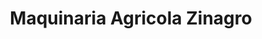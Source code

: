 ---
title: "Maquinaria Agricola Zinagro"
url: /zinacantepec/maquinaria-agricola-zinagro/
shop: agraria
---